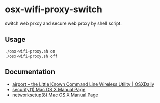 # osx-wifi-proxy-switch

switch web prxoy and secure web proxy by shell script.

## Usage

```bash
./osx-wifi-proxy.sh on
./osx-wifi-proxy.sh off
```

## Documentation

- [airport – the Little Known Command Line Wireless Utility  |   OSXDaily](http://osxdaily.com/2007/01/18/airport-the-little-known-command-line-wireless-utility/)
- [security(1) Mac OS X Manual Page](https://developer.apple.com/library/mac/documentation/Darwin/Reference/ManPages/man1/security.1.html)
- [networksetup(8) Mac OS X Manual Page](https://developer.apple.com/library/mac/documentation/Darwin/Reference/ManPages/man8/networksetup.8.html)


